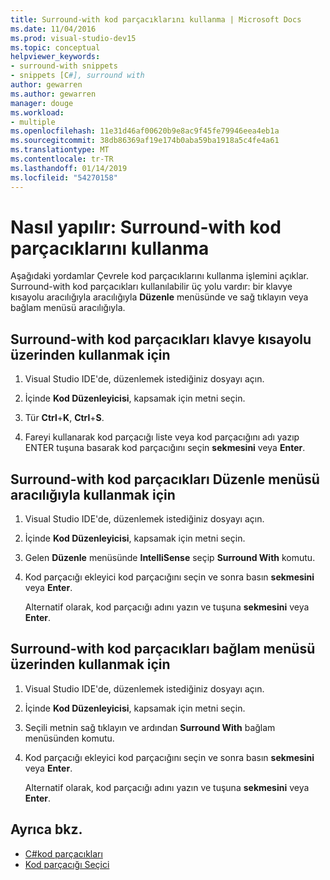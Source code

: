 ```yaml
---
title: Surround-with kod parçacıklarını kullanma | Microsoft Docs
ms.date: 11/04/2016
ms.prod: visual-studio-dev15
ms.topic: conceptual
helpviewer_keywords:
- surround-with snippets
- snippets [C#], surround with
author: gewarren
ms.author: gewarren
manager: douge
ms.workload:
- multiple
ms.openlocfilehash: 11e31d46af00620b9e8ac9f45fe79946eea4eb1a
ms.sourcegitcommit: 38db86369af19e174b0aba59ba1918a5c4fe4a61
ms.translationtype: MT
ms.contentlocale: tr-TR
ms.lasthandoff: 01/14/2019
ms.locfileid: "54270158"
---
```

# <a name="how-to-use-surround-with-code-snippets"></a>Nasıl yapılır: Surround-with kod parçacıklarını kullanma

Aşağıdaki yordamlar Çevrele kod parçacıklarını kullanma işlemini açıklar. Surround-with kod parçacıkları kullanılabilir üç yolu vardır: bir klavye kısayolu aracılığıyla aracılığıyla **Düzenle** menüsünde ve sağ tıklayın veya bağlam menüsü aracılığıyla.

## <a name="to-use-surround-with-code-snippets-through-keyboard-shortcut"></a>Surround-with kod parçacıkları klavye kısayolu üzerinden kullanmak için

1. Visual Studio IDE'de, düzenlemek istediğiniz dosyayı açın.

1. İçinde **Kod Düzenleyicisi**, kapsamak için metni seçin.

1. Tür **Ctrl**+**K**, **Ctrl**+**S**.

1. Fareyi kullanarak kod parçacığı liste veya kod parçacığını adı yazıp ENTER tuşuna basarak kod parçacığını seçin **sekmesini** veya **Enter**.

## <a name="to-use-surround-with-code-snippets-through-the-edit-menu"></a>Surround-with kod parçacıkları Düzenle menüsü aracılığıyla kullanmak için

1. Visual Studio IDE'de, düzenlemek istediğiniz dosyayı açın.

1. İçinde **Kod Düzenleyicisi**, kapsamak için metni seçin.

1. Gelen **Düzenle** menüsünde **IntelliSense** seçip **Surround With** komutu.

1. Kod parçacığı ekleyici kod parçacığını seçin ve sonra basın **sekmesini** veya **Enter**.

     Alternatif olarak, kod parçacığı adını yazın ve tuşuna **sekmesini** veya **Enter**.

## <a name="to-use-surround-with-code-snippets-through-the-context-menu"></a>Surround-with kod parçacıkları bağlam menüsü üzerinden kullanmak için

1. Visual Studio IDE'de, düzenlemek istediğiniz dosyayı açın.

1. İçinde **Kod Düzenleyicisi**, kapsamak için metni seçin.

1. Seçili metnin sağ tıklayın ve ardından **Surround With** bağlam menüsünden komutu.

1. Kod parçacığı ekleyici kod parçacığını seçin ve sonra basın **sekmesini** veya **Enter**.

     Alternatif olarak, kod parçacığı adını yazın ve tuşuna **sekmesini** veya **Enter**.

## <a name="see-also"></a>Ayrıca bkz.

- [C#kod parçacıkları](../ide/visual-csharp-code-snippets.md)
- [Kod parçacığı Seçici](../ide/reference/code-snippet-picker.md)